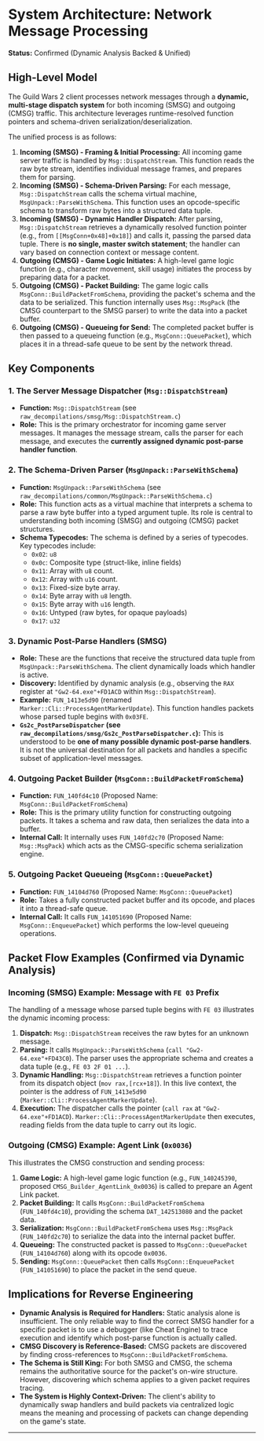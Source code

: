 # System Architecture: Network Message Processing

**Status:** Confirmed (Dynamic Analysis Backed & Unified)

## High-Level Model

The Guild Wars 2 client processes network messages through a **dynamic, multi-stage dispatch system** for both incoming (SMSG) and outgoing (CMSG) traffic. This architecture leverages runtime-resolved function pointers and schema-driven serialization/deserialization.

The unified process is as follows:

1.  **Incoming (SMSG) - Framing & Initial Processing:** All incoming game server traffic is handled by `Msg::DispatchStream`. This function reads the raw byte stream, identifies individual message frames, and prepares them for parsing.
2.  **Incoming (SMSG) - Schema-Driven Parsing:** For each message, `Msg::DispatchStream` calls the schema virtual machine, `MsgUnpack::ParseWithSchema`. This function uses an opcode-specific schema to transform raw bytes into a structured data tuple.
3.  **Incoming (SMSG) - Dynamic Handler Dispatch:** After parsing, `Msg::DispatchStream` retrieves a dynamically resolved function pointer (e.g., from `[[MsgConn+0x48]+0x18]`) and calls it, passing the parsed data tuple. There is **no single, master switch statement**; the handler can vary based on connection context or message content.
4.  **Outgoing (CMSG) - Game Logic Initiates:** A high-level game logic function (e.g., character movement, skill usage) initiates the process by preparing data for a packet.
5.  **Outgoing (CMSG) - Packet Building:** The game logic calls `MsgConn::BuildPacketFromSchema`, providing the packet's schema and the data to be serialized. This function internally uses `Msg::MsgPack` (the CMSG counterpart to the SMSG parser) to write the data into a packet buffer.
6.  **Outgoing (CMSG) - Queueing for Send:** The completed packet buffer is then passed to a queueing function (e.g., `MsgConn::QueuePacket`), which places it in a thread-safe queue to be sent by the network thread.

## Key Components

### 1. The Server Message Dispatcher (`Msg::DispatchStream`)

*   **Function:** `Msg::DispatchStream` (see `raw_decompilations/smsg/Msg::DispatchStream.c`)
*   **Role:** This is the primary orchestrator for incoming game server messages. It manages the message stream, calls the parser for each message, and executes the **currently assigned dynamic post-parse handler function**.

### 2. The Schema-Driven Parser (`MsgUnpack::ParseWithSchema`)

*   **Function:** `MsgUnpack::ParseWithSchema` (see `raw_decompilations/common/MsgUnpack::ParseWithSchema.c`)
*   **Role:** This function acts as a virtual machine that interprets a schema to parse a raw byte buffer into a typed argument tuple. Its role is central to understanding both incoming (SMSG) and outgoing (CMSG) packet structures.
*   **Schema Typecodes:** The schema is defined by a series of typecodes. Key typecodes include:
    *   `0x02`: `u8`
    *   `0x0c`: Composite type (struct-like, inline fields)
    *   `0x11`: Array with `u8` count.
    *   `0x12`: Array with `u16` count.
    *   `0x13`: Fixed-size byte array.
    *   `0x14`: Byte array with `u8` length.
    *   `0x15`: Byte array with `u16` length.
    *   `0x16`: Untyped (raw bytes, for opaque payloads)
    *   `0x17`: `u32`

### 3. Dynamic Post-Parse Handlers (SMSG)

*   **Role:** These are the functions that receive the structured data tuple from `MsgUnpack::ParseWithSchema`. The client dynamically loads which handler is active.
*   **Discovery:** Identified by dynamic analysis (e.g., observing the `RAX` register at `"Gw2-64.exe"+FD1ACD` within `Msg::DispatchStream`).
*   **Example:** `FUN_1413e5d90` (renamed `Marker::Cli::ProcessAgentMarkerUpdate`). This function handles packets whose parsed tuple begins with `0x03FE`.
*   **`Gs2c_PostParseDispatcher` (see `raw_decompilations/smsg/Gs2c_PostParseDispatcher.c`):** This is understood to be **one of many possible dynamic post-parse handlers**. It is not the universal destination for all packets and handles a specific subset of application-level messages.

### 4. Outgoing Packet Builder (`MsgConn::BuildPacketFromSchema`)

*   **Function:** `FUN_140fd4c10` (Proposed Name: `MsgConn::BuildPacketFromSchema`)
*   **Role:** This is the primary utility function for constructing outgoing packets. It takes a schema and raw data, then serializes the data into a buffer.
*   **Internal Call:** It internally uses `FUN_140fd2c70` (Proposed Name: `Msg::MsgPack`) which acts as the CMSG-specific schema serialization engine.

### 5. Outgoing Packet Queueing (`MsgConn::QueuePacket`)

*   **Function:** `FUN_14104d760` (Proposed Name: `MsgConn::QueuePacket`)
*   **Role:** Takes a fully constructed packet buffer and its opcode, and places it into a thread-safe queue.
*   **Internal Call:** It calls `FUN_141051690` (Proposed Name: `MsgConn::EnqueuePacket`) which performs the low-level queueing operations.

## Packet Flow Examples (Confirmed via Dynamic Analysis)

### Incoming (SMSG) Example: Message with `FE 03` Prefix

The handling of a message whose parsed tuple begins with `FE 03` illustrates the dynamic incoming process:

1.  **Dispatch:** `Msg::DispatchStream` receives the raw bytes for an unknown message.
2.  **Parsing:** It calls `MsgUnpack::ParseWithSchema` (`call "Gw2-64.exe"+FD43C0`). The parser uses the appropriate schema and creates a data tuple (e.g., `FE 03 2F 01 ...`).
3.  **Dynamic Handling:** `Msg::DispatchStream` retrieves a function pointer from its dispatch object (`mov rax,[rcx+18]`). In this live context, the pointer is the address of `FUN_1413e5d90` (`Marker::Cli::ProcessAgentMarkerUpdate`).
4.  **Execution:** The dispatcher calls the pointer (`call rax` at `"Gw2-64.exe"+FD1ACD`). `Marker::Cli::ProcessAgentMarkerUpdate` then executes, reading fields from the data tuple to carry out its logic.

### Outgoing (CMSG) Example: Agent Link (`0x0036`)

This illustrates the CMSG construction and sending process:

1.  **Game Logic:** A high-level game logic function (e.g., `FUN_140245390`, proposed `CMSG_Builder_AgentLink_0x0036`) is called to prepare an Agent Link packet.
2.  **Packet Building:** It calls `MsgConn::BuildPacketFromSchema` (`FUN_140fd4c10`), providing the schema `DAT_142513080` and the packet data.
3.  **Serialization:** `MsgConn::BuildPacketFromSchema` uses `Msg::MsgPack` (`FUN_140fd2c70`) to serialize the data into the internal packet buffer.
4.  **Queueing:** The constructed packet is passed to `MsgConn::QueuePacket` (`FUN_14104d760`) along with its opcode `0x0036`.
5.  **Sending:** `MsgConn::QueuePacket` then calls `MsgConn::EnqueuePacket` (`FUN_141051690`) to place the packet in the send queue.

## Implications for Reverse Engineering

*   **Dynamic Analysis is Required for Handlers:** Static analysis alone is insufficient. The only reliable way to find the correct SMSG handler for a specific packet is to use a debugger (like Cheat Engine) to trace execution and identify which post-parse function is actually called.
*   **CMSG Discovery is Reference-Based:** CMSG packets are discovered by finding cross-references to `MsgConn::BuildPacketFromSchema`.
*   **The Schema is Still King:** For both SMSG and CMSG, the schema remains the authoritative source for the packet's on-wire structure. However, discovering which schema applies to a given packet requires tracing.
*   **The System is Highly Context-Driven:** The client's ability to dynamically swap handlers and build packets via centralized logic means the meaning and processing of packets can change depending on the game's state.

---